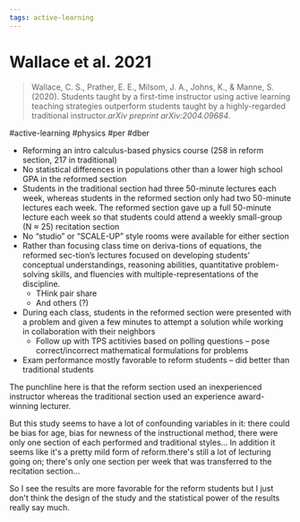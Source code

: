 ```yaml
---
tags: active-learning
---
```


# Wallace et al. 2021

>Wallace, C. S., Prather, E. E., Milsom, J. A., Johns, K., & Manne, S. (2020). Students taught by a first-time instructor using active learning teaching strategies outperform students taught by a highly-regarded traditional instructor._arXiv preprint arXiv:2004.09684_.

#active-learning #physics #per #dber 

- Reforming an intro calculus-based physics course (258 in reform section, 217 in traditional)
- No statistical differences in populations other than a lower high school GPA in the reformed section
- Students in the traditional section had three 50-minute lectures each week, whereas students in the reformed section only had two 50-minute lectures each week. The reformed section gave up a full 50-minute lecture each week so that students could attend a weekly small-group (N ≈ 25) recitation section
- No “studio” or “SCALE-UP” style rooms were available for either section
- Rather than focusing class time on deriva-tions of equations, the reformed sec-tion’s lectures focused on developing students’ conceptual understandings, reasoning abilities, quantitative problem-solving skills, and fluencies with multiple-representations of the discipline.
    - THink pair share
    - And others (?) 
- During each class, students in the reformed section were presented with a problem and given a few minutes to attempt a solution while working in collaboration with their neighbors
    - Follow up with TPS actitivies based on polling questions – pose correct/incorrect mathematical formulations for problems 
- Exam performance mostly favorable to reform students – did better than traditional students

The punchline here is that the reform section used an inexperienced instructor whereas the traditional section used an experience award-winning lecturer. 

But this study seems to have a lot of confounding variables in it: there could be bias for age, bias for newness of the instructional method, there were only one section of each performed and traditional styles… In addition it seems like it's a pretty mild form of reform.there's still a lot of lecturing going on; there's only one section per week that was transferred to the recitation section…

So I see the results are more favorable for the reform students but I just don't think the design of the study and the statistical power of the results really say much. 